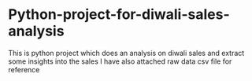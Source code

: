 # Python-project-for-diwali-sales-analysis
This is python project which does an analysis on diwali sales and extract some insights into the sales
I have also attached raw data csv file for reference
